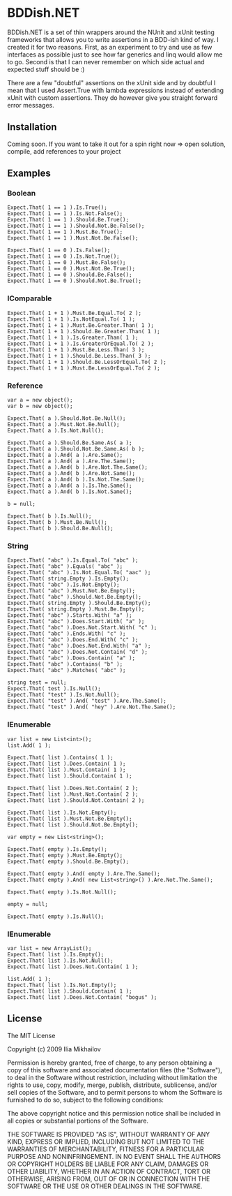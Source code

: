BDDish.NET
==========

BDDish.NET is a set of thin wrappers around the NUnit and xUnit testing frameworks that allows you
to write assertions in a BDD-ish kind of way. I created it for two reasons. First, as an experiment
to try and use as few interfaces as possible just to see how far generics and linq would allow me to go.
Second is that I can never remember on which side actual and expected stuff should be :)

There are a few "doubtful" assertions on the xUnit side and by doubtful I mean that I used Assert.True
with lambda expressions instead of extending xUnit with custom assertions. They do however give you
straight forward error messages.

Installation
------------

Coming soon. If you want to take it out for a spin right now => open solution, compile, add references to your project

Examples
--------

### Boolean

    Expect.That( 1 == 1 ).Is.True();
    Expect.That( 1 == 1 ).Is.Not.False();
    Expect.That( 1 == 1 ).Should.Be.True();
    Expect.That( 1 == 1 ).Should.Not.Be.False();
    Expect.That( 1 == 1 ).Must.Be.True();
    Expect.That( 1 == 1 ).Must.Not.Be.False();

    Expect.That( 1 == 0 ).Is.False();
    Expect.That( 1 == 0 ).Is.Not.True();
    Expect.That( 1 == 0 ).Must.Be.False();
    Expect.That( 1 == 0 ).Must.Not.Be.True();
    Expect.That( 1 == 0 ).Should.Be.False();
    Expect.That( 1 == 0 ).Should.Not.Be.True();

### IComparable

    Expect.That( 1 + 1 ).Must.Be.Equal.To( 2 );
    Expect.That( 1 + 1 ).Is.NotEqual.To( 1 );
    Expect.That( 1 + 1 ).Must.Be.Greater.Than( 1 );
    Expect.That( 1 + 1 ).Should.Be.Greater.Than( 1 );
    Expect.That( 1 + 1 ).Is.Greater.Than( 1 );
    Expect.That( 1 + 1 ).Is.GreaterOrEqual.To( 2 );
    Expect.That( 1 + 1 ).Must.Be.Less.Than( 3 );
    Expect.That( 1 + 1 ).Should.Be.Less.Than( 3 );
    Expect.That( 1 + 1 ).Should.Be.LessOrEqual.To( 2 );
    Expect.That( 1 + 1 ).Must.Be.LessOrEqual.To( 2 );

### Reference

    var a = new object();
    var b = new object();

    Expect.That( a ).Should.Not.Be.Null();
    Expect.That( a ).Must.Not.Be.Null();
    Expect.That( a ).Is.Not.Null();

    Expect.That( a ).Should.Be.Same.As( a );
    Expect.That( a ).Should.Not.Be.Same.As( b );
    Expect.That( a ).And( a ).Are.Same();
    Expect.That( a ).And( a ).Are.The.Same();
    Expect.That( a ).And( b ).Are.Not.The.Same();
    Expect.That( a ).And( b ).Are.Not.Same();
    Expect.That( a ).And( b ).Is.Not.The.Same();
    Expect.That( a ).And( a ).Is.The.Same();
    Expect.That( a ).And( b ).Is.Not.Same();

    b = null;

    Expect.That( b ).Is.Null();
    Expect.That( b ).Must.Be.Null();
    Expect.That( b ).Should.Be.Null();

### String

    Expect.That( "abc" ).Is.Equal.To( "abc" );
    Expect.That( "abc" ).Equals( "abc" );
    Expect.That( "abc" ).Is.Not.Equal.To( "aac" );
    Expect.That( string.Empty ).Is.Empty();
    Expect.That( "abc" ).Is.Not.Empty();
    Expect.That( "abc" ).Must.Not.Be.Empty();
    Expect.That( "abc" ).Should.Not.Be.Empty();
    Expect.That( string.Empty ).Should.Be.Empty();
    Expect.That( string.Empty ).Must.Be.Empty();
    Expect.That( "abc" ).Starts.With( "a" );
    Expect.That( "abc" ).Does.Start.With( "a" );
    Expect.That( "abc" ).Does.Not.Start.With( "c" );
    Expect.That( "abc" ).Ends.With( "c" );
    Expect.That( "abc" ).Does.End.With( "c" );
    Expect.That( "abc" ).Does.Not.End.With( "a" );
    Expect.That( "abc" ).Does.Not.Contain( "d" );
    Expect.That( "abc" ).Does.Contain( "a" );
    Expect.That( "abc" ).Contains( "b" );
    Expect.That( "abc" ).Matches( "abc" );

    string test = null;
    Expect.That( test ).Is.Null();
    Expect.That( "test" ).Is.Not.Null();
    Expect.That( "test" ).And( "test" ).Are.The.Same();
    Expect.That( "test" ).And( "hey" ).Are.Not.The.Same();

### IEnumerable<T>

    var list = new List<int>();
    list.Add( 1 );

    Expect.That( list ).Contains( 1 );
    Expect.That( list ).Does.Contain( 1 );
    Expect.That( list ).Must.Contain( 1 );
    Expect.That( list ).Should.Contain( 1 );

    Expect.That( list ).Does.Not.Contain( 2 );
    Expect.That( list ).Must.Not.Contain( 2 );
    Expect.That( list ).Should.Not.Contain( 2 );

    Expect.That( list ).Is.Not.Empty();
    Expect.That( list ).Must.Not.Be.Empty();
    Expect.That( list ).Should.Not.Be.Empty();

    var empty = new List<string>();

    Expect.That( empty ).Is.Empty();
    Expect.That( empty ).Must.Be.Empty();
    Expect.That( empty ).Should.Be.Empty();

    Expect.That( empty ).And( empty ).Are.The.Same();
    Expect.That( empty ).And( new List<string>() ).Are.Not.The.Same();

    Expect.That( empty ).Is.Not.Null();

    empty = null;

    Expect.That( empty ).Is.Null();

### IEnumerable

    var list = new ArrayList();
    Expect.That( list ).Is.Empty();
    Expect.That( list ).Is.Not.Null();
    Expect.That( list ).Does.Not.Contain( 1 );

    list.Add( 1 );
    Expect.That( list ).Is.Not.Empty();
    Expect.That( list ).Should.Contain( 1 );
    Expect.That( list ).Does.Not.Contain( "bogus" );

License
-------

The MIT License
 
Copyright (c) 2009 Ilia Mikhailov
 
Permission is hereby granted, free of charge, to any person obtaining
a copy of this software and associated documentation files (the
"Software"), to deal in the Software without restriction, including
without limitation the rights to use, copy, modify, merge, publish,
distribute, sublicense, and/or sell copies of the Software, and to
permit persons to whom the Software is furnished to do so, subject to
the following conditions:
 
The above copyright notice and this permission notice shall be
included in all copies or substantial portions of the Software.
 
THE SOFTWARE IS PROVIDED "AS IS", WITHOUT WARRANTY OF ANY KIND,
EXPRESS OR IMPLIED, INCLUDING BUT NOT LIMITED TO THE WARRANTIES OF
MERCHANTABILITY, FITNESS FOR A PARTICULAR PURPOSE AND
NONINFRINGEMENT. IN NO EVENT SHALL THE AUTHORS OR COPYRIGHT HOLDERS BE
LIABLE FOR ANY CLAIM, DAMAGES OR OTHER LIABILITY, WHETHER IN AN ACTION
OF CONTRACT, TORT OR OTHERWISE, ARISING FROM, OUT OF OR IN CONNECTION
WITH THE SOFTWARE OR THE USE OR OTHER DEALINGS IN THE SOFTWARE.

